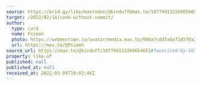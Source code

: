 ```yaml
---
source: https://brid.gy/like/mastodon/@kinduff@mas.to/107799132269054651/107877901047774978
target: /2022/02/14/code-without-commit/
author:
  type: card
  name: Psimon
  photo: https://webmention.io/avatar/media.mas.to/986a7cddfa6a71d576a215b4581d61f1d8a091f780af01f27fba5c34ffba7477.jpg
  url: https://mas.to/@Psimon
source_url: https://mas.to/@kinduff/107799132269054651#favorited-by-107877901047774978
property: like-of
published: null
published_at: null
received_at: 2022-03-04T19:02:46Z
---
```


